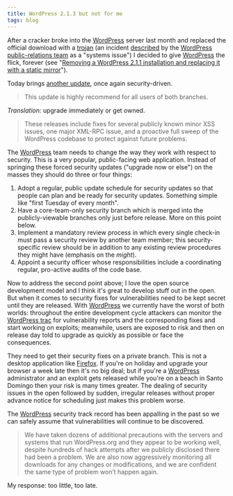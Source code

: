 ```yaml
---
title: WordPress 2.1.3 but not for me
tags: blog
---
```


After a cracker broke into the [WordPress](http://www.wincent.com/knowledge-base/WordPress) server last month and replaced the official download with a [trojan](http://www.wincent.com/knowledge-base/trojan) (an incident [described](http://wordpress.org/development/2007/04/wordpress-213-and-2010/) by the [WordPress](http://www.wincent.com/knowledge-base/WordPress) [public-relations team](http://photomatt.net/) as a "systems issue") I decided to give [WordPress](http://www.wincent.com/knowledge-base/WordPress) the flick, forever (see "[Removing a WordPress 2.1.1 installation and replacing it with a static mirror](http://www.wincent.com/knowledge-base/Removing%20a%20WordPress%202.1.1%20installation%20and%20replacing%20it%20with%20a%20static%20mirror)").

Today brings [another update](http://wordpress.org/development/2007/04/wordpress-213-and-2010/), once again security-driven.

> This update is highly recommend for all users of both branches.

_Translation:_ upgrade immediately or get owned.

> These releases include fixes for several publicly known minor XSS issues, one major XML-RPC issue, and a proactive full sweep of the WordPress codebase to protect against future problems.

The [WordPress](http://www.wincent.com/knowledge-base/WordPress) team needs to change the way they work with respect to security. This is a very popular, public-facing web application. Instead of springing these forced security updates ("upgrade now or else") on the masses they should do three or four things:

1.  Adopt a regular, public update schedule for security updates so that people can plan and be ready for security updates. Something simple like "first Tuesday of every month".
2.  Have a core-team-only security branch which is merged into the publicly-viewable branches only just before release. More on this point below.
3.  Implement a mandatory review process in which every single check-in must pass a security review by another team member; this security-specific review should be in addition to any existing review procedures they might have (emphasis on the _might_).
4.  Appoint a security officer whose responsibilities include a coordinating regular, pro-active audits of the code base.

Now to address the second point above; I love the open source development model and I think it's great to develop stuff out in the open. But when it comes to security fixes for vulnerabilities need to be kept secret until they are released. With [WordPress](http://www.wincent.com/knowledge-base/WordPress) we currently have the worst of both worlds: throughout the entire development cycle attackers can monitor the [WordPress trac](http://trac.wordpress.org/) for vulnerability reports and the corresponding fixes and start working on exploits; meanwhile, users are exposed to risk and then on release day told to upgrade as quickly as possible or face the consequences.

They need to get their security fixes on a private branch. This is not a desktop application like [Firefox](http://www.wincent.com/knowledge-base/Firefox). If you're on holiday and upgrade your browser a week late then it's no big deal; but if you're a [WordPress](http://www.wincent.com/knowledge-base/WordPress) administrator and an exploit gets released while you're on a beach in Santo Domingo then your risk is many times greater. The dealing of security issues in the open followed by sudden, irregular releases without proper advance notice for scheduling just makes this problem worse.

The [WordPress](http://www.wincent.com/knowledge-base/WordPress) security track record has been appalling in the past so we can safely assume that vulnerabilities will continue to be discovered.

> We have taken dozens of additional precautions with the servers and systems that run WordPress.org and they appear to be working well, despite hundreds of hack attempts after we publicly disclosed there had been a problem. We are also now aggressively monitoring all downloads for any changes or modifications, and we are confident the same type of problem won’t happen again.

My response: too little, too late.
